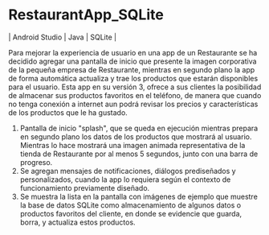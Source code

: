 # RestaurantApp_SQLite

| Android Studio | Java | SQLite |

Para mejorar la experiencia de usuario en una app de un Restaurante se ha decidido agregar una pantalla de inicio que presente 
la imagen corporativa de la pequeña empresa de Restaurante, mientras en segundo plano la app de forma automática actualiza y trae los productos 
que estarán disponibles para el usuario. Esta app en su versión 3, ofrece a sus clientes la posibilidad de almacenar sus productos favoritos en el teléfono, 
de manera que cuando no tenga conexión a internet aun podrá revisar los precios y características de los productos que le ha gustado.


1. Pantalla de inicio "splash", que se queda en ejecución mientras prepara en segundo plano los datos de los productos que mostrará al
usuario. Mientras lo hace mostrará una imagen animada representativa de la tienda de Restaurante por al menos 5 segundos, junto con una barra de progreso.
2. Se agregan mensajes de notificaciones, diálogos prediseñados y personalizados, cuando la app lo requiera según el contexto de funcionamiento previamente diseñado.
3. Se muestra la lista en la pantalla con imágenes de ejemplo que muestre la base de datos SQLite como almacenamiento de algunos datos o productos 
favoritos del cliente, en donde se evidencie que guarda, borra, y actualiza estos productos.

